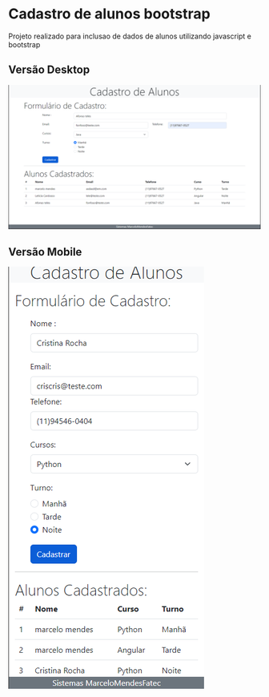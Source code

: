 # Cadastro de alunos bootstrap
 Projeto realizado para inclusao de dados de alunos utilizando javascript e bootstrap

## Versão Desktop
![desktop](https://github.com/MarceloMendesFatec/Cadastro-de-alunos-bootstrap/blob/main/assets/Screenshot%202023-02-20%20210539.png)

## Versão Mobile

![mobile](https://github.com/MarceloMendesFatec/Cadastro-de-alunos-bootstrap/blob/main/assets/Screenshot%202023-02-20%20210650.png)
